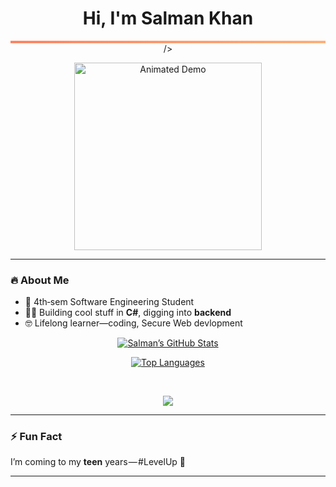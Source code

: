 <h1 align="center">Hi, I'm Salman Khan</h1>
<p align="center">
  <img 
    src="data:image/svg+xml;utf8,
    <svg xmlns='http://www.w3.org/2000/svg' width='800' height='6'>
      <defs>
        <linearGradient id='grad' x1='0%' y1='0%' x2='100%' y2='0%'>
          <stop offset='0%' stop-color='%23ff7e5f'>
            <animate attributeName='stop-color' values='%23ff7e5f;%23feb47b;%23ff7e5f' dur='3s' repeatCount='indefinite'/>
          </stop>
          <stop offset='100%' stop-color='%23feb47b'>
            <animate attributeName='stop-color' values='%23feb47b;%23ff7e5f;%23feb47b' dur='3s' repeatCount='indefinite'/>
          </stop>
        </linearGradient>
      </defs>
      <rect width='800' height='6' fill='url(%23grad)'/>
    </svg>"
    alt="gradient splitter"

  />
</p>


<p align="center">
  <a href="https://youtu.be/your-demo-video">
    <img src="https://media3.giphy.com/media/v1.Y2lkPTc5MGI3NjExbWlubmE4ZXNscDJnenY3cXRrZjA4YXZheng2eTc0ZmgwOWF1YmtlZiZlcD12MV9pbnRlcm5hbF9naWZfYnlfaWQmY3Q9Zw/lJNoBCvQYp7nq/giphy.gif" alt="Animated Demo" width="300"/>
  </a>
</p>


---

### 🔥 About Me
- 🎯 4th‑sem Software Engineering Student  
- 👨‍💻 Building cool stuff in **C#**, digging into **backend**  
- 🤓 Lifelong learner—coding, Secure Web devlopment  

<p align="center"> 
  <a href="https://github-readme-stats.vercel.app/api?username=Salman-Sensei&show_icons=true&theme=dark">
    <img src="https://github-readme-stats.vercel.app/api?username=Salman-Sensei&show_icons=true&theme=dark" alt="Salman’s GitHub Stats" />
  </a>
</p>

<p align="center"> 
  <a href="https://github-readme-stats.vercel.app/api/top-langs/?username=Salman-Sensei&theme=dark">
    <img src="https://github-readme-stats.vercel.app/api/top-langs/?username=Salman-Sensei&theme=dark" alt="Top Languages" />
  </a>
</p>

<br>

<p align="center">
  <a href="https://skillicons.dev">
    <img src="https://skillicons.dev/icons?i=c,cpp,py,ubuntu,linux,cs,dotnet,java,figma,html,css,tailwind,js,react,mysql,mongodb&perline=16" />
  </a>
</p>

---

### ⚡ Fun Fact  
I’m coming to my **teen** years — #LevelUp 🚀

---



